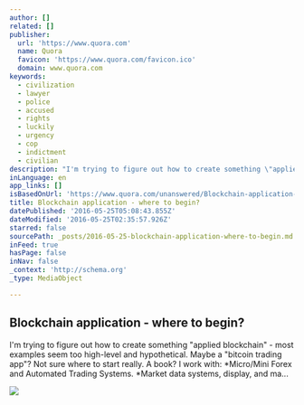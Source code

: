 ```yaml
---
author: []
related: []
publisher:
  url: 'https://www.quora.com'
  name: Quora
  favicon: 'https://www.quora.com/favicon.ico'
  domain: www.quora.com
keywords:
  - civilization
  - lawyer
  - police
  - accused
  - rights
  - luckily
  - urgency
  - cop
  - indictment
  - civilian
description: "I'm trying to figure out how to create something \"applied blockchain\" - most examples seem too high-level and hypothetical. Maybe a \"bitcoin trading app\"? Not sure where to start really. A book? I work with: *Micro/Mini Forex and Automated Trading Systems. *Market data systems, display, and ma..."
inLanguage: en
app_links: []
isBasedOnUrl: 'https://www.quora.com/unanswered/Blockchain-application-where-to-begin'
title: Blockchain application - where to begin?
datePublished: '2016-05-25T05:08:43.855Z'
dateModified: '2016-05-25T02:35:57.926Z'
starred: false
sourcePath: _posts/2016-05-25-blockchain-application-where-to-begin.md
inFeed: true
hasPage: false
inNav: false
_context: 'http://schema.org'
_type: MediaObject

---
```

<article style=""><h1>Blockchain application - where to begin?</h1><p>I'm trying to figure out how to create something "applied blockchain" - most examples seem too high-level and hypothetical. Maybe a "bitcoin trading app"? Not sure where to start really. A book? I work with: *Micro/Mini Forex and Automated Trading Systems. *Market data systems, display, and ma...</p><img src="https://qsf.is.quoracdn.net/-images.new_grid.fb_share_default.pnge6dde9cfa6e03c43.png" /></article>